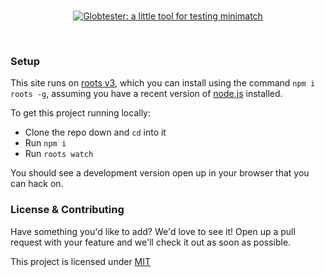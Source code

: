 <br />
<a href='http://globtester.com'><p align='center'>
  <img src='http://cl.ly/VRWO/logo.svg' alt='Globtester: a little tool for testing minimatch' />
</p></a>
<br />

### Setup

This site runs on [roots v3](https://github.com/jenius/roots/tree/v3), which you can install using the command `npm i roots -g`, assuming you have a recent version of [node.js](http://nodejs.org) installed.

To get this project running locally:

- Clone the repo down and `cd` into it
- Run `npm i`
- Run `roots watch`

You should see a development version open up in your browser that you can hack on.

### License & Contributing

Have something you'd like to add? We'd love to see it! Open up a pull request with your feature and we'll check it out as soon as possible.

This project is licensed under [MIT](license.md)
